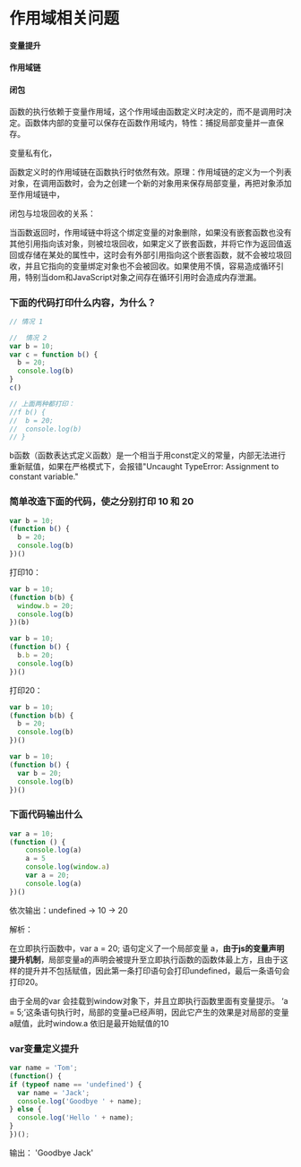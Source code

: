 # 作用域相关问题

#### 变量提升

#### 作用域链



#### 闭包

函数的执行依赖于变量作用域，这个作用域由函数定义时决定的，而不是调用时决定。函数体内部的变量可以保存在函数作用域内，特性：捕捉局部变量并一直保存。

变量私有化，

函数定义时的作用域链在函数执行时依然有效。原理：作用域链的定义为一个列表对象，在调用函数时，会为之创建一个新的对象用来保存局部变量，再把对象添加至作用域链中，

闭包与垃圾回收的关系：

当函数返回时，作用域链中将这个绑定变量的对象删除，如果没有嵌套函数也没有其他引用指向该对象，则被垃圾回收，如果定义了嵌套函数，并将它作为返回值返回或存储在某处的属性中，这时会有外部引用指向这个嵌套函数，就不会被垃圾回收，并且它指向的变量绑定对象也不会被回收。如果使用不慎，容易造成循环引用，特别当dom和JavaScript对象之间存在循环引用时会造成内存泄漏。



### 下面的代码打印什么内容，为什么？
```js
// 情况 1 

//  情况 2
var b = 10;
var c = function b() {
  b = 20;
  console.log(b)
}
c()

// 上面两种都打印：
//f b() {
//  b = 20;
//  console.log(b)
// }
```
b函数（函数表达式定义函数）是一个相当于用const定义的常量，内部无法进行重新赋值，如果在严格模式下，会报错"Uncaught TypeError: Assignment to constant variable."

### 简单改造下面的代码，使之分别打印 10 和 20
```js
var b = 10;
(function b() {
  b = 20;
  console.log(b)
})()
```

打印10：
```js
var b = 10;
(function b(b) {
  window.b = 20;
  console.log(b)
})(b)
```
```js
var b = 10;
(function b() {
  b.b = 20;
  console.log(b)
})()
```

打印20：
```js
var b = 10;
(function b(b) {
  b = 20;
  console.log(b)
})()
```
```js
var b = 10;
(function b() {
  var b = 20;
  console.log(b)
})()
```

### 下面代码输出什么
```js
var a = 10;
(function () {
    console.log(a)
    a = 5
    console.log(window.a)
    var a = 20;
    console.log(a)
})()
```
依次输出：undefined -> 10 -> 20

解析：

在立即执行函数中，var a = 20; 语句定义了一个局部变量 a，**由于js的变量声明提升机制**，局部变量a的声明会被提升至立即执行函数的函数体最上方，且由于这样的提升并不包括赋值，因此第一条打印语句会打印undefined，最后一条语句会打印20。

由于全局的var 会挂载到window对象下，并且立即执行函数里面有变量提示。
‘a = 5;’这条语句执行时，局部的变量a已经声明，因此它产生的效果是对局部的变量a赋值，此时window.a 依旧是最开始赋值的10


### var变量定义提升
```js
var name = 'Tom';
(function() {
if (typeof name == 'undefined') {
  var name = 'Jack';
  console.log('Goodbye ' + name);
} else {
  console.log('Hello ' + name);
}
})();
```
输出： 'Goodbye Jack'